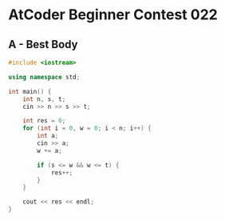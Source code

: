 # AtCoder Beginner Contest 022
## A - Best Body
```cpp
#include <iostream>

using namespace std;

int main() {
    int n, s, t;
    cin >> n >> s >> t;

    int res = 0;
    for (int i = 0, w = 0; i < n; i++) {
        int a;
        cin >> a;
        w += a;

        if (s <= w && w <= t) {
            res++;
        }
    }

    cout << res << endl;
}
```
